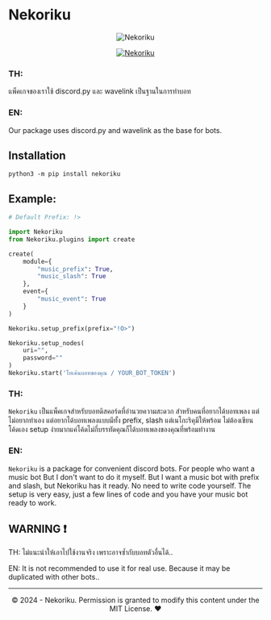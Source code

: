 # Nekoriku

<p align="center">
    <img src="/images/image.jpg" alt="Nekoriku" />
</p>

<p align="center">
    <a href="https://pypi.org/project/nekoriku/">
        <img src="https://badge.fury.io/py/nekoriku.svg" alt="Nekoriku" />
    </a>
</p>

### TH:
แพ็คเกจของเราใช้ discord.py และ wavelink เป็นฐานในการทำบอท

### EN:
Our package uses discord.py and wavelink as the base for bots.

## Installation
```
python3 -m pip install nekoriku
```

## Example:
```py
# Default Prefix: !>

import Nekoriku
from Nekoriku.plugins import create

create(
    module={
        "music_prefix": True,
        "music_slash": True
    },
    event={
        "music_event": True
    }
)

Nekoriku.setup_prefix(prefix="!O>")

Nekoriku.setup_nodes(
    uri="",
    password=""
)
Nekoriku.start('โทเค้นบอทของคุณ / YOUR_BOT_TOKEN')
```


### TH:
`Nekoriku` เป็นแพ็คเกจสำหรับบอทดิสคอร์ดที่อำนวยความสะดวก สำหรับคนที่อยากได้บอทเพลง
แต่ไม่อยากทำเอง แต่อยากได้บอทเพลงแบบมีทั้ง prefix, slash แต่เนโกะริคุมีให้พร้อม ไม่ต้องเขียนโค้ดเอง
setup ง่ายมากแค่โค้ดไม่กี่บรรทัดคุณก็ได้บอทเพลงของคุณที่พร้อมทำงาน

### EN:
`Nekoriku` is a package for convenient discord bots. For people who want a music bot
But I don't want to do it myself. But I want a music bot with prefix and slash, but Nekoriku has it ready. No need to write code yourself.
The setup is very easy, just a few lines of code and you have your music bot ready to work.

## WARNING ❗
TH: ไม่แนะนำให้เอาไปใช้งานจริง เพราะอาจซ้ำกับบอทตัวอื่นได้..

EN: It is not recommended to use it for real use. Because it may be duplicated with other bots..

---

<p align="center">&copy; 2024 - Nekoriku. Permission is granted to modify this content under the MIT License. ❤</p>